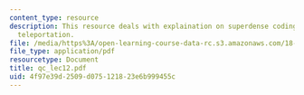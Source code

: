 ```yaml
---
content_type: resource
description: This resource deals with explaination on superdense coding and quantum
  teleportation.
file: /media/https%3A/open-learning-course-data-rc.s3.amazonaws.com/18-435j-quantum-computation-fall-2003/4f97e39d2509d075121823e6b999455c_qc_lec12.pdf
file_type: application/pdf
resourcetype: Document
title: qc_lec12.pdf
uid: 4f97e39d-2509-d075-1218-23e6b999455c
---
```

